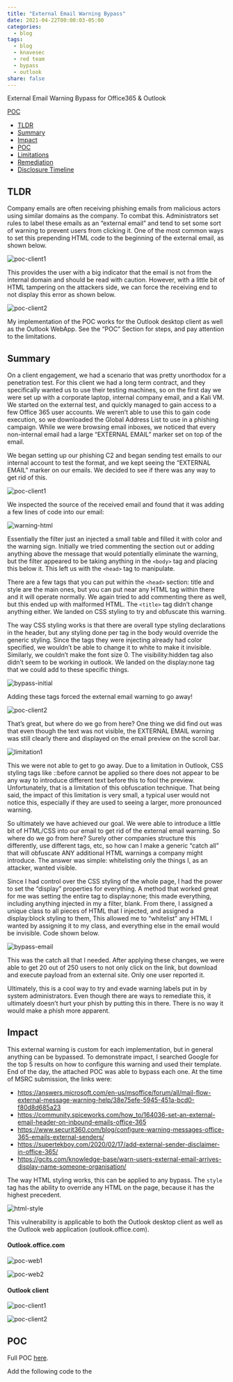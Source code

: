 ```yaml
---
title: "External Email Warning Bypass"
date: 2021-04-22T00:00:03-05:00
categories:
  - blog
tags:
  - blog
  - knavesec
  - red team
  - bypass
  - outlook
share: false
---
```



External Email Warning Bypass for Office365 & Outlook

[POC](https://gist.github.com/knavesec/570ddd0cd7e00d02e87121576a677b59)

- [TLDR](#tldr)
- [Summary](#summary)
- [Impact](#impact)
- [POC](#poc)
- [Limitations](#limitations)
- [Remediation](#remediation)
- [Disclosure Timeline](#disclosure-timeline)

## TLDR

Company emails are often receiving phishing emails from malicious actors using similar domains as the company. To combat this. Administrators set rules to label these emails as an “external email” and tend to set some sort of warning to prevent users from clicking it. One of the most common ways to set this prepending HTML code to the beginning of the external email, as shown below.

![poc-client1](https://raw.githubusercontent.com/whynotsecurity/whynotsecurity.github.io/master/assests/images/phishing/poc-client1.png)

This provides the user with a big indicator that the email is not from the internal domain and should be read with caution. However, with a little bit of HTML tampering on the attackers side, we can force the receiving end to not display this error as shown below.

![poc-client2](https://raw.githubusercontent.com/whynotsecurity/whynotsecurity.github.io/master/assests/images/phishing/poc-client2.png)

My implementation of the POC works for the Outlook desktop client as well as the Outlook WebApp. See the “POC” Section for steps, and pay attention to the limitations.

## Summary

On a client engagement, we had a scenario that was pretty unorthodox for a penetration test. For this client we had a long term contract, and they specifically wanted us to use their testing machines, so on the first day we were set up with a corporate laptop, internal company email, and a Kali VM. We started on the external test, and quickly managed to gain access to a few Office 365 user accounts. We weren’t able to use this to gain code execution, so we downloaded the Global Address List to use in a phishing campaign. While we were browsing email inboxes, we noticed that every non-internal email had a large “EXTERNAL EMAIL” marker set on top of the email.

We began setting up our phishing C2 and began sending test emails to our internal account to test the format, and we kept seeing the “EXTERNAL EMAIL” marker on our emails. We decided to see if there was any way to get rid of this.

![poc-client1](https://raw.githubusercontent.com/whynotsecurity/whynotsecurity.github.io/master/assests/images/phishing/poc-client1.png)

We inspected the source of the received email and found that it was adding a few lines of code into our email:

![warning-html](https://raw.githubusercontent.com/whynotsecurity/whynotsecurity.github.io/master/assests/images/phishing/warning-html.png)

Essentially the filter just an injected a small table and filled it with color and the warning sign. Initially we tried commenting the section out or adding anything above the message that would potentially eliminate the warning, but the filter appeared to be taking anything in the `<body>` tag and placing this below it. This left us with the `<head>` tag to manipulate.

There are a few tags that you can put within the `<head>` section: title and style are the main ones, but you can put near any HTML tag within there and it will operate normally. We again tried to add commenting there as well, but this ended up with malformed HTML. The `<title>` tag didn’t change anything either. We landed on CSS styling to try and obfuscate this warning.

The way CSS styling works is that there are overall type styling declarations in the header, but any styling done per tag in the body would override the generic styling. Since the tags they were injecting already had color specified, we wouldn’t be able to change it to white to make it invisible. Similarly, we couldn’t make the font size 0. The visibility:hidden tag also didn’t seem to be working in outlook. We landed on the display:none tag that we could add to these specific things.

![bypass-initial](https://raw.githubusercontent.com/whynotsecurity/whynotsecurity.github.io/master/assests/images/phishing/bypass-initial-html.png)

Adding these tags forced the external email warning to go away!

![poc-client2](https://raw.githubusercontent.com/whynotsecurity/whynotsecurity.github.io/master/assests/images/phishing/poc-client2.png)

That’s great, but where do we go from here? One thing we did find out was that even though the text was not visible, the EXTERNAL EMAIL warning was still clearly there and displayed on the email preview on the scroll bar.

![limitation1](https://raw.githubusercontent.com/whynotsecurity/whynotsecurity.github.io/master/assests/images/phishing/limitiation1.png)

This we were not able to get to go away. Due to a limitation in Outlook, CSS styling tags like ::before cannot be applied so there does not appear to be any way to introduce different text before this to fool the preview. Unfortunately, that is a limitation of this obfuscation technique. That being said, the impact of this limitation is very small, a typical user would not notice this, especially if they are used to seeing a larger, more pronounced warning.

So ultimately we have achieved our goal. We were able to introduce a little bit of HTML/CSS into our email to get rid of the external email warning. So where do we go from here? Surely other companies structure this differently, use different tags, etc, so how can I make a generic “catch all” that will obfuscate ANY additional HTML warnings a company might introduce. The answer was simple: whitelisting only the things I, as an attacker, wanted visible.

Since I had control over the CSS styling of the whole page, I had the power to set the “display” properties for everything. A method that worked great for me was setting the entire <body> tag to display:none; this made everything, including anything injected in my a filter, blank. From there, I assigned a unique class to all pieces of HTML that I injected, and assigned a display:block styling to them, This allowed me to “whitelist” any HTML I wanted by assigning it to my class, and everything else in the email would be invisible. Code shown below.

![bypass-email](https://raw.githubusercontent.com/whynotsecurity/whynotsecurity.github.io/master/assests/images/phishing/bypass-email.png)

This was the catch all that I needed. After applying these changes, we were able to get 20 out of 250  users to not only click on the link, but download and execute payload from an external site. Only one user reported it.

Ultimately, this is a cool way to try and evade warning labels put in by system administrators. Even though there are ways to remediate this, it ultimately doesn’t hurt your phish by putting this in there. There is no way it would make a phish more apparent.


## Impact

This external warning is custom for each implementation, but in general anything can be bypassed. To demonstrate impact, I searched Google for the top 5 results on how to configure this warning and used their template. End of the day, the attached POC was able to bypass each one. At the time of MSRC submission, the links were:

- https://answers.microsoft.com/en-us/msoffice/forum/all/mail-flow-external-message-warning-help/38e75efe-5945-451a-bcd0-f80d8d685a23
- https://community.spiceworks.com/how_to/164036-set-an-external-email-header-on-inbound-emails-office-365
- https://www.securit360.com/blog/configure-warning-messages-office-365-emails-external-senders/
- https://supertekboy.com/2020/02/17/add-external-sender-disclaimer-in-office-365/
- https://gcits.com/knowledge-base/warn-users-external-email-arrives-display-name-someone-organisation/

The way HTML styling works, this can be applied to any bypass. The `style` tag has the ability to override any HTML on the page, because it has the highest precedent.

![html-style](https://raw.githubusercontent.com/whynotsecurity/whynotsecurity.github.io/master/assests/images/phishing/html-style.png)

This vulnerability is applicable to both the Outlook desktop client as well as the Outlook web application (outlook.office.com).

#### Outlook.office.com

![poc-web1](https://raw.githubusercontent.com/whynotsecurity/whynotsecurity.github.io/master/assests/images/phishing/poc-web1.png)

![poc-web2](https://raw.githubusercontent.com/whynotsecurity/whynotsecurity.github.io/master/assests/images/phishing/poc-web2.png)


#### Outlook client

![poc-client1](https://raw.githubusercontent.com/whynotsecurity/whynotsecurity.github.io/master/assests/images/phishing/poc-client1.png)

![poc-client2](https://raw.githubusercontent.com/whynotsecurity/whynotsecurity.github.io/master/assests/images/phishing/poc-client2.png)


## POC

Full POC [here](https://gist.github.com/knavesec/570ddd0cd7e00d02e87121576a677b59).

Add the following code to the <style> section of your phish, replacing “CLASSNAME” with whatever you want the class id to be.

body{
	display: none;
}

.CLASSNAME {
	display: block;
}

Then for each part of the HTML in the <body> section add ‘class=“CLASSNAME” ’. Anything you add this to will be visible in the phish, anything else will not be displayed. See the screenshot on the previous page for an example. This is a very simple example, adding more tags will bypass more things. See the full POC for a generic catch-all.


## Limitations

As stated before adding this to your phish will not hurt its performance (UPDATE: unless they detect on this behavior, see below), however there are some things to take note of.

1. Still displays warning message in preview

As noted above, the warning message is still shown in the email preview because the text is still the first thing on the page. This, however, is likely overlooked especially if the actual email doesn’t reflect the same warning.

![limitation1](https://raw.githubusercontent.com/whynotsecurity/whynotsecurity.github.io/master/assests/images/phishing/limitiation1.png)

2. Implementation Specific

The HTML warning is configurable by the SysAdmin in charge, so configurations tend to be different. I've tested on the top 5 implementations on Google, and it works, but its still *possible* that it could be configured in a preventative way. The POC should be a catch all, but its hard to test every possible configuration.


## Remediation

There is only one remediation technique that can help prevent this attack (only one that I've found at least).

Outlook has a method of “classifying” emails, and setting appropriate labels for them accordingly. This label can be made into a warning, and it is not displayed within the HTML and cannot therefore be manipulated. A screenshot of the classification label is shown below.

A link to an applicable blog can be found [here](https://techcommunity.microsoft.com/t5/exchange-team-blog/native-external-sender-callouts-on-email-in-outlook/ba-p/2250098).

UPDATE: Additionally, there is one company who has provided detections for this kind of phishing email, Inky. A link to some of their marketing material for this issue can be found here: [https://www.inky.com/understanding-phishing-disappearing-banners](https://www.inky.com/understanding-phishing-disappearing-banners). Note that I am in no way associate with this company, nor can I vouch for their products in an official capacity as I haven't used them myself. I'm just happy they've shown an effort in remediating this problem.

## Disclosure Timeline

1. December, 2019 - Discovery
2. May 7, 2020 - Disclosure to MSRC
3. June 1, 2020 - MSRC "Won't Fix"
4. April 21, 2021 - Public disclosure on [Twitter](https://twitter.com/ldionmarcil/status/1384987686113583107)
4. April 21, 2021 - My disclosure on [Twitter](https://twitter.com/knavesec/status/1385266648668536835)

Ultimately after discovery, research and "won't fix" from MSRC, I decided not to disclose publicly. I believed that even with potential remediation techniques, the ability to obscure warning signs would severely impact the community since phishing is the biggest cause of compromise. I only chose to post this info after it had already been publicized online.

Please apply remediation advice, keep your users safe. For all you red teamers, happy hunting.

- [knavesec](https://twitter.com/knavesec)
